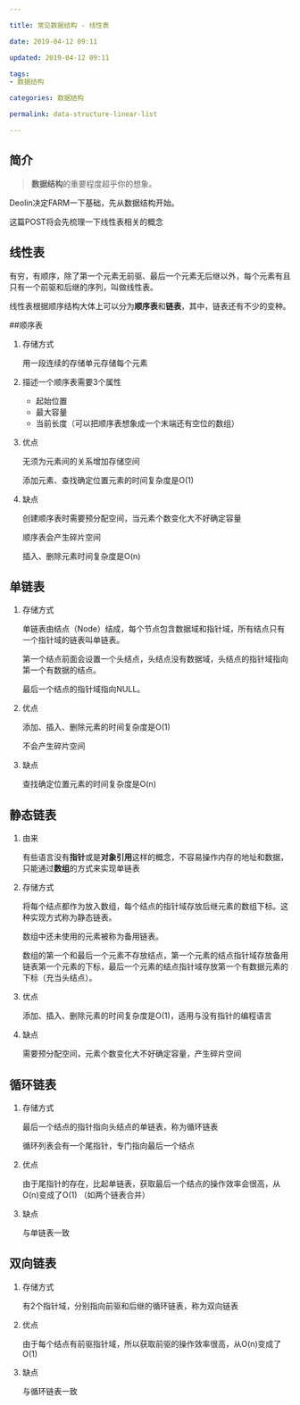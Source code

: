 ```yaml
---

title: 常见数据结构 - 线性表

date: 2019-04-12 09:11

updated: 2019-04-12 09:11

tags:
- 数据结构

categories: 数据结构

permalink: data-structure-linear-list

---
```


## 简介

> **数据结构**的重要程度超乎你的想象。



Deolin决定FARM一下基础，先从数据结构开始。

这篇POST将会先梳理一下线性表相关的概念



## 线性表

有穷，有顺序，除了第一个元素无前驱、最后一个元素无后继以外，每个元素有且只有一个前驱和后继的序列，叫做线性表。

线性表根据顺序结构大体上可以分为**顺序表**和**链表**，其中，链表还有不少的变种。



##顺序表 

1. 存储方式

   用一段连续的存储单元存储每个元素

2. 描述一个顺序表需要3个属性
   - 起始位置
   - 最大容量
   - 当前长度（可以把顺序表想象成一个末端还有空位的数组）

3. 优点

   无须为元素间的关系增加存储空间

   添加元素、查找确定位置元素的时间复杂度是O(1)

4. 缺点

   创建顺序表时需要预分配空间，当元素个数变化大不好确定容量

   顺序表会产生碎片空间

   插入、删除元素时间复杂度是O(n)



## 单链表

1. 存储方式

   单链表由结点（Node）结成，每个节点包含数据域和指针域，所有结点只有一个指针域的链表叫单链表。

   第一个结点前面会设置一个头结点，头结点没有数据域，头结点的指针域指向第一个有数据的结点。

   最后一个结点的指针域指向NULL。

2. 优点

   添加、插入、删除元素的时间复杂度是O(1)

   不会产生碎片空间

3. 缺点

   查找确定位置元素的时间复杂度是O(n)



## 静态链表

1. 由来

   有些语言没有**指针**或是**对象引用**这样的概念，不容易操作内存的地址和数据，只能通过**数组**的方式来实现单链表

2. 存储方式

   将每个结点都作为放入数组，每个结点的指针域存放后继元素的数组下标。这种实现方式称为静态链表。

   数组中还未使用的元素被称为备用链表。

   数组的第一个和最后一个元素不存放结点，第一个元素的结点指针域存放备用链表第一个元素的下标，最后一个元素的结点指针域存放第一个有数据元素的下标（充当头结点）。

3. 优点

   添加、插入、删除元素的时间复杂度是O(1)，适用与没有指针的编程语言

4. 缺点

   需要预分配空间，元素个数变化大不好确定容量，产生碎片空间



## 循环链表

1. 存储方式

   最后一个结点的指针指向头结点的单链表，称为循环链表

   循环列表会有一个尾指针，专门指向最后一个结点

2. 优点

   由于尾指针的存在，比起单链表，获取最后一个结点的操作效率会很高，从O(n)变成了O(1) （如两个链表合并）

3. 缺点

   与单链表一致



## 双向链表

1. 存储方式

   有2个指针域，分别指向前驱和后继的循环链表，称为双向链表

2. 优点

   由于每个结点有前驱指针域，所以获取前驱的操作效率很高，从O(n)变成了O(1)

3. 缺点

   与循环链表一致
